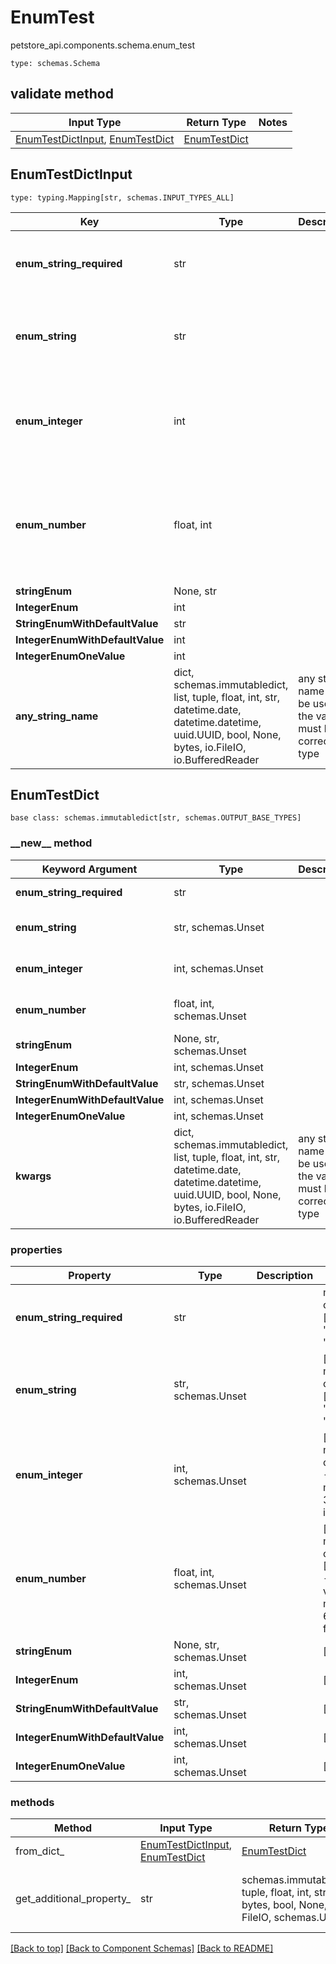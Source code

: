 # EnumTest
petstore_api.components.schema.enum_test
```
type: schemas.Schema
```

## validate method
Input Type | Return Type | Notes
------------ | ------------- | -------------
[EnumTestDictInput](#enumtestdictinput), [EnumTestDict](#enumtestdict) | [EnumTestDict](#enumtestdict) |

## EnumTestDictInput
```
type: typing.Mapping[str, schemas.INPUT_TYPES_ALL]
```
Key | Type |  Description | Notes
------------ | ------------- | ------------- | -------------
**enum_string_required** | str |  | must be one of ["UPPER", "lower", ""]
**enum_string** | str |  | [optional] must be one of ["UPPER", "lower", ""]
**enum_integer** | int |  | [optional] must be one of [1, -1] value must be a 32 bit integer
**enum_number** | float, int |  | [optional] must be one of [1.1, -1.2] value must be a 64 bit float
**stringEnum** | None, str |  | [optional]
**IntegerEnum** | int |  | [optional]
**StringEnumWithDefaultValue** | str |  | [optional]
**IntegerEnumWithDefaultValue** | int |  | [optional]
**IntegerEnumOneValue** | int |  | [optional]
**any_string_name** | dict, schemas.immutabledict, list, tuple, float, int, str, datetime.date, datetime.datetime, uuid.UUID, bool, None, bytes, io.FileIO, io.BufferedReader | any string name can be used but the value must be the correct type | [optional]

## EnumTestDict
```
base class: schemas.immutabledict[str, schemas.OUTPUT_BASE_TYPES]
```
### &lowbar;&lowbar;new&lowbar;&lowbar; method
Keyword Argument | Type | Description | Notes
---------------- | ---- | ----------- | -----
**enum_string_required** | str |  | must be one of ["UPPER", "lower", ""]
**enum_string** | str, schemas.Unset |  | [optional] must be one of ["UPPER", "lower", ""]
**enum_integer** | int, schemas.Unset |  | [optional] must be one of [1, -1] value must be a 32 bit integer
**enum_number** | float, int, schemas.Unset |  | [optional] must be one of [1.1, -1.2] value must be a 64 bit float
**stringEnum** | None, str, schemas.Unset |  | [optional]
**IntegerEnum** | int, schemas.Unset |  | [optional]
**StringEnumWithDefaultValue** | str, schemas.Unset |  | [optional]
**IntegerEnumWithDefaultValue** | int, schemas.Unset |  | [optional]
**IntegerEnumOneValue** | int, schemas.Unset |  | [optional]
**kwargs** | dict, schemas.immutabledict, list, tuple, float, int, str, datetime.date, datetime.datetime, uuid.UUID, bool, None, bytes, io.FileIO, io.BufferedReader | any string name can be used but the value must be the correct type | [optional] typed value is accessed with the get_additional_property_ method

### properties
Property | Type | Description | Notes
-------- | ---- | ----------- | -----
**enum_string_required** | str |  | must be one of ["UPPER", "lower", ""]
**enum_string** | str, schemas.Unset |  | [optional] must be one of ["UPPER", "lower", ""]
**enum_integer** | int, schemas.Unset |  | [optional] must be one of [1, -1] value must be a 32 bit integer
**enum_number** | float, int, schemas.Unset |  | [optional] must be one of [1.1, -1.2] value must be a 64 bit float
**stringEnum** | None, str, schemas.Unset |  | [optional]
**IntegerEnum** | int, schemas.Unset |  | [optional]
**StringEnumWithDefaultValue** | str, schemas.Unset |  | [optional]
**IntegerEnumWithDefaultValue** | int, schemas.Unset |  | [optional]
**IntegerEnumOneValue** | int, schemas.Unset |  | [optional]

### methods
Method | Input Type | Return Type | Notes
------ | ---------- | ----------- | ------
from_dict_ | [EnumTestDictInput](#enumtestdictinput), [EnumTestDict](#enumtestdict) | [EnumTestDict](#enumtestdict) | a constructor
get_additional_property_ | str | schemas.immutabledict, tuple, float, int, str, bytes, bool, None, FileIO, schemas.Unset | provides type safety for additional properties

[[Back to top]](#top) [[Back to Component Schemas]](../../../README.md#Component-Schemas) [[Back to README]](../../../README.md)

